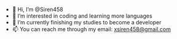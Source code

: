 - 👋 Hi, I’m @Siren458
- 👀 I’m interested in coding and learning more languages
- 🌱 I’m currently finishing my studies to become a developer
- 📫 You can reach me through my email: xsiren458@gmail.com

<!---
Siren458/Siren458 is a ✨ special ✨ repository because its `README.md` (this file) appears on your GitHub profile.
You can click the Preview link to take a look at your changes.
--->
